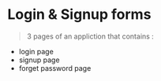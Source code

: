 # Login & Signup forms
> 3 pages of an appliction that contains :
- login page 
- signup page
- forget password page
